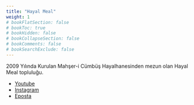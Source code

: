 ```yaml
---
title: "Hayal Meal"
weight: 1
# bookFlatSection: false
# bookToc: true
# bookHidden: false
# bookCollapseSection: false
# bookComments: false
# bookSearchExclude: false
---
```


2009 Yılında Kurulan Mahşer-i Cümbüş Hayalhanesinden mezun olan Hayal Meal topluluğu. 


- [Youtube](https://www.youtube.com/@hayalmealdogaclama)
- [Instagram](https://www.instagram.com/hayalmealdtt)
- [Eposta](mailto:hayalmeal.dtt@gmail.com)


